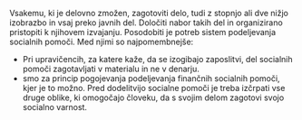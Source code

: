 Vsakemu, ki je delovno zmožen, zagotoviti delo, tudi z stopnjo ali dve nižjo izobrazbo in vsaj preko javnih del. Določiti nabor takih del in organizirano pristopiti k njihovem izvajanju.
Posodobiti je potreb sistem podeljevanja socialnih pomoči. Med njimi so najpomembnejše:
- Pri upravičencih, za katere kaže, da se izogibajo zaposlitvi, del socialnih pomoči zagotavljati v materialu in ne v denarju.
- smo za princip pogojevanja podeljevanja finančnih socialnih pomoči, kjer je to možno. Pred dodelitvijo socialne pomoči je treba izčrpati vse druge oblike, ki omogočajo človeku, da s svojim delom zagotovi svojo socialno varnost.

